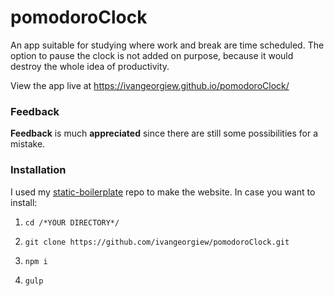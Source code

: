 # pomodoroClock

An app suitable for studying where work and break are time scheduled.
The option to pause the clock is not added on purpose, because it would destroy
the whole idea of productivity.

View the app live at https://ivangeorgiew.github.io/pomodoroClock/

### Feedback

**Feedback** is much **appreciated** since there are still some possibilities for a mistake.

### Installation

I used my [static-boilerplate](https://github.com/ivangeorgiew/static-boilerplate) repo to make the website.
In case you want to install:

1) `cd /*YOUR DIRECTORY*/`

2) `git clone https://github.com/ivangeorgiew/pomodoroClock.git`

3) `npm i`

4) `gulp`
